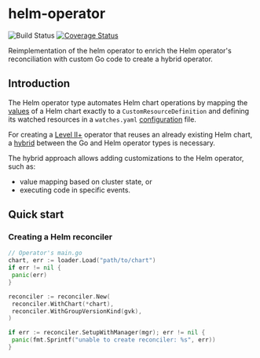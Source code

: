 # helm-operator

![Build Status](https://github.com/operator-framework/helm-operator-plugins/workflows/CI/badge.svg?branch=main)
[![Coverage Status](https://coveralls.io/repos/github/operator-framework/helm-operator-plugins/badge.svg?branch=main)](https://coveralls.io/github/operator-framework/helm-operator-plugins?branch=main)

Reimplementation of the helm operator to enrich the Helm operator's reconciliation with custom Go code to create a 
hybrid operator.

## Introduction

The Helm operator type automates Helm chart operations
by mapping the [values](https://helm.sh/docs/chart_template_guide/values_files/) of a Helm chart exactly to a 
`CustomResourceDefinition` and defining its watched resources in a `watches.yaml` 
[configuration](https://sdk.operatorframework.io/docs/building-operators/helm/tutorial/#watch-the-nginx-cr) file.

For creating a [Level II+](https://sdk.operatorframework.io/docs/advanced-topics/operator-capabilities/operator-capabilities/) operator 
that reuses an already existing Helm chart, a [hybrid](https://github.com/operator-framework/operator-sdk/issues/670)
between the Go and Helm operator types is necessary.

The hybrid approach allows adding customizations to the Helm operator, such as:
- value mapping based on cluster state, or 
- executing code in specific events.

## Quick start

### Creating a Helm reconciler

```go
// Operator's main.go
chart, err := loader.Load("path/to/chart")
if err != nil {
 panic(err)
}

reconciler := reconciler.New(
 reconciler.WithChart(*chart),
 reconciler.WithGroupVersionKind(gvk),
)

if err := reconciler.SetupWithManager(mgr); err != nil {
 panic(fmt.Sprintf("unable to create reconciler: %s", err))
}
```
